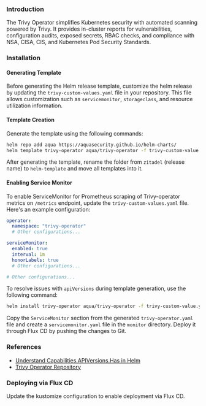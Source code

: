 ### Introduction

The Trivy Operator simplifies Kubernetes security with automated scanning powered by Trivy. It provides in-cluster reports for vulnerabilities, configuration audits, exposed secrets, RBAC checks, and compliance with NSA, CISA, CIS, and Kubernetes Pod Security Standards.

### Installation

#### Generating Template

Before generating the Helm release template, customize the helm release by updating the `trivy-custom-values.yaml` file in your repository. This file allows customization such as `servicemonitor`, `storageclass`, and resource utilization information.

#### Template Creation

Generate the template using the following commands:

```bash
helm repo add aqua https://aquasecurity.github.io/helm-charts/
helm template trivy-operator aqua/trivy-operator -f trivy-custom-value.yaml --output-dir="./"
```

After generating the template, rename the folder from `zitadel` (release name) to `helm-template` and move all templates into it.

#### Enabling Service Monitor

To enable ServiceMonitor for Prometheus scraping of Trivy-operator metrics on `/metrics` endpoint, update the `trivy-custom-values.yaml` file. Here's an example configuration:

```yaml
operator:
  namespace: "trivy-operator"
  # Other configurations...

serviceMonitor:
  enabled: true
  interval: 1m
  honorLabels: true
  # Other configurations...

# Other configurations...
```

To resolve issues with `apiVersions` during template generation, use the following command:

```bash
helm install trivy-operator aqua/trivy-operator -f trivy-custom-value.yaml --dry-run --debug > trivy-operator.yaml
```

Copy the `ServiceMonitor` section from the generated `trivy-operator.yaml` file and create a `servicemonitor.yaml` file in the `monitor` directory. Deploy it through Flux CD by pushing the changes to Git.

### References

- [Understand Capabilities.APIVersions.Has in Helm](https://github.com/helm/helm)
- [Trivy Operator Repository](https://github.com/aquasecurity/trivy-operator)

### Deploying via Flux CD

Update the kustomize configuration to enable deployment via Flux CD.

